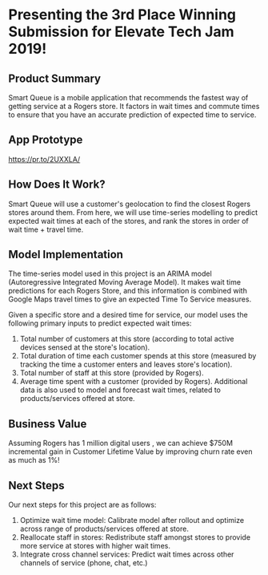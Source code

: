 # Presenting the 3rd Place Winning Submission for Elevate Tech Jam 2019!

## Product Summary
Smart Queue is a mobile application that recommends the fastest way of getting service at a Rogers store. It factors in wait times and commute times to ensure that you have an accurate prediction of expected time to service.

## App Prototype
https://pr.to/2UXXLA/

## How Does It Work?
Smart Queue will use a customer's geolocation to find the closest Rogers stores around them. From here, we will use time-series modelling to predict expected wait times at each of the stores, and rank the stores in order of wait time + travel time.

## Model Implementation
The time-series model used in this project is an ARIMA model (Autoregressive Integrated Moving Average Model). It makes wait time predictions for each Rogers Store, and this information is combined with Google Maps travel times to give an expected Time To Service measures. 

Given a specific store and a desired time for service, our model uses the following primary inputs to predict expected wait times:
  1) Total number of customers at this store (according to total active devices sensed at the store's location).
  2) Total duration of time each customer spends at this store (measured by tracking the time a customer enters and leaves store's location).
  3) Total number of staff at this store (provided by Rogers).
  4) Average time spent with a customer (provided by Rogers).
Additional data is also used to model and forecast wait times, related to products/services offered at store.

## Business Value
Assuming Rogers has 1 million digital users , we can achieve $750M incremental gain in Customer Lifetime Value by improving churn rate even as much as 1%!

## Next Steps
Our next steps for this project are as follows:
  1) Optimize wait time model: Calibrate model after rollout and optimize across range of products/services offered at store.
  2) Reallocate staff in stores: Redistribute staff amongst stores to provide more service at stores with higher wait times.
  3) Integrate cross channel services: Predict wait times across other channels of service (phone, chat, etc.)
  
